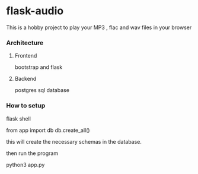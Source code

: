# flask-audio

This is a hobby project to play your MP3 , flac and wav files in your browser

### Architecture

1. Frontend 

   bootstrap and flask 
2. Backend

   postgres sql database

### How to setup

flask shell

from app import db
db.create_all()

this will create the necessary schemas in the database.

then run the program 

python3 app.py